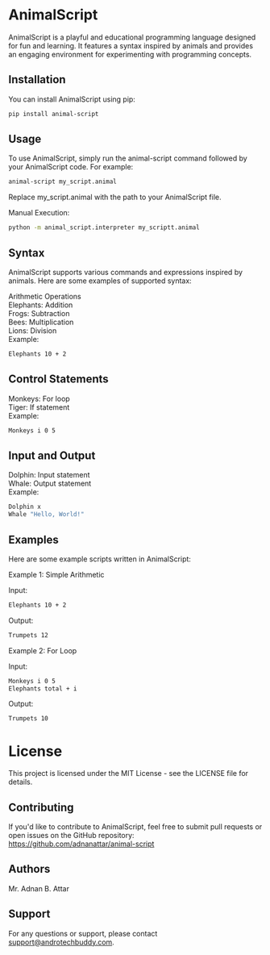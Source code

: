 # AnimalScript

AnimalScript is a playful and educational programming language designed for fun and learning. It features a syntax inspired by animals and provides an engaging environment for experimenting with programming concepts. <br>

## Installation

You can install AnimalScript using pip: <br>

```bash
pip install animal-script
```

## Usage
To use AnimalScript, simply run the animal-script command followed by your AnimalScript code. For example: <br>

```bash
animal-script my_script.animal 
```
Replace my_script.animal with the path to your AnimalScript file. <br>

Manual Execution:  <br>
```bash
python -m animal_script.interpreter my_scriptt.animal
```

## Syntax
AnimalScript supports various commands and expressions inspired by animals. Here are some examples of supported syntax: <br>

Arithmetic Operations <br>
Elephants: Addition <br>
Frogs: Subtraction <br>
Bees: Multiplication <br>
Lions: Division <br>
Example: <br>
```bash
Elephants 10 + 2
```

## Control Statements
Monkeys: For loop <br>
Tiger: If statement <br>
Example: <br>
```bash
Monkeys i 0 5
```

## Input and Output
Dolphin: Input statement <br>
Whale: Output statement <br>
Example: <br>
```bash
Dolphin x
Whale "Hello, World!"
```



## Examples
Here are some example scripts written in AnimalScript: <br>

Example 1: Simple Arithmetic <br>

Input: <br>
```bash
Elephants 10 + 2
```

Output: <br>
```bash
Trumpets 12
```

Example 2: For Loop <br>

Input: <br>
```bash
Monkeys i 0 5
Elephants total + i
```

Output: <br>
```bash
Trumpets 10
```

# License
This project is licensed under the MIT License - see the LICENSE file for details. <br>

## Contributing
If you'd like to contribute to AnimalScript, feel free to submit pull requests or open issues on the GitHub repository: https://github.com/adnanattar/animal-script

## Authors
Mr. Adnan B. Attar

## Support
For any questions or support, please contact support@androtechbuddy.com.